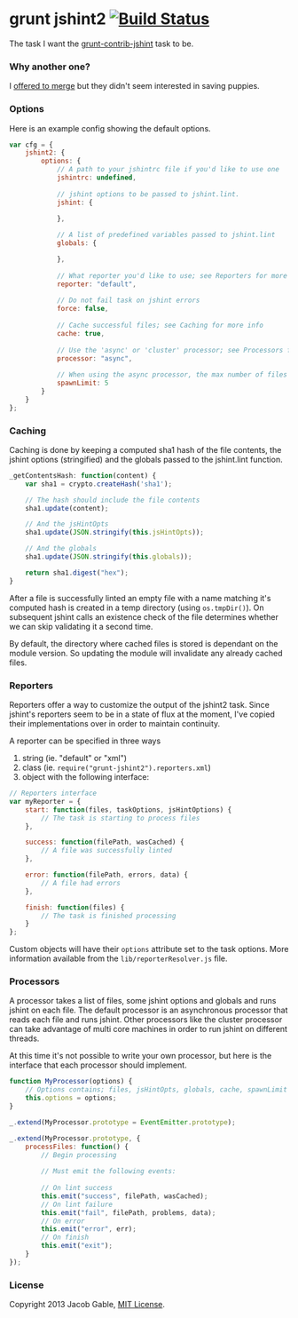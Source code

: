 grunt jshint2 [![Build Status](https://secure.travis-ci.org/jgable/grunt-jshint2.png?branch=master)](http://travis-ci.org/jgable/grunt-jshint2)
================

The task I want the [grunt-contrib-jshint](https://github.com/gruntjs/grunt-contrib-jshint) task to be.

### Why another one?

I [offered to merge](https://github.com/gruntjs/grunt-contrib-jshint/issues/45) but they didn't seem interested in saving puppies.

### Options

Here is an example config showing the default options.

```javascript
var cfg = {
	jshint2: {
		options: {
			// A path to your jshintrc file if you'd like to use one
			jshintrc: undefined,
			
			// jshint options to be passed to jshint.lint.
			jshint: {

			},
			
			// A list of predefined variables passed to jshint.lint
			globals: {

			},
			
			// What reporter you'd like to use; see Reporters for more info
			reporter: "default",
			
			// Do not fail task on jshint errors
			force: false,
			
			// Cache successful files; see Caching for more info
			cache: true,
			
			// Use the 'async' or 'cluster' processor; see Processors for more info
			processor: "async",
			
			// When using the async processor, the max number of files to process at a time.
			spawnLimit: 5
		}
	}
};
```

### Caching

Caching is done by keeping a computed sha1 hash of the file contents, the jshint options (stringified)
and the globals passed to the jshint.lint function.  

```javascript
_getContentsHash: function(content) {
    var sha1 = crypto.createHash('sha1');

    // The hash should include the file contents
    sha1.update(content);

    // And the jsHintOpts
    sha1.update(JSON.stringify(this.jsHintOpts));

    // And the globals
    sha1.update(JSON.stringify(this.globals));

    return sha1.digest("hex");
}
```

After a file is successfully linted an empty file with a name matching it's computed 
hash is created in a temp directory (using `os.tmpDir()`).  On subsequent jshint calls 
an existence check of the file determines whether we can skip validating it a second time.

By default, the directory where cached files is stored is dependant on the module version.  So 
updating the module will invalidate any already cached files.

### Reporters

Reporters offer a way to customize the output of the jshint2 task.  Since jshint's 
reporters seem to be in a state of flux at the moment, I've copied their implementations
over in order to maintain continuity.

A reporter can be specified in three ways

1. string (ie. "default" or "xml")
2. class (ie. `require("grunt-jshint2").reporters.xml`)
3. object with the following interface:

```javascript
// Reporters interface
var myReporter = {
	start: function(files, taskOptions, jsHintOptions) { 
        // The task is starting to process files
    },

    success: function(filePath, wasCached) {
        // A file was successfully linted
    },

    error: function(filePath, errors, data) {
        // A file had errors
    },

    finish: function(files) {	
    	// The task is finished processing
    }
};
```

Custom objects will have their `options` attribute set to the task options.  More information available from the `lib/reporterResolver.js` file.

### Processors

A processor takes a list of files, some jshint options and globals and runs jshint on each file. 
The default processor is an asynchronous processor that reads each file and runs jshint.  Other 
processors like the cluster processor can take advantage of multi core machines in order to run 
jshint on different threads.

At this time it's not possible to write your own processor, but here is the interface that each 
processor should implement.

```javascript
function MyProcessor(options) {
	// Options contains; files, jsHintOpts, globals, cache, spawnLimit
	this.options = options;
}

_.extend(MyProcessor.prototype = EventEmitter.prototype);

_.extend(MyProcessor.prototype, {
	processFiles: function() {
		// Begin processing
		
		// Must emit the following events:
		
		// On lint success
		this.emit("success", filePath, wasCached);
		// On lint failure
		this.emit("fail", filePath, problems, data);
		// On error
		this.emit("error", err);
		// On finish
		this.emit("exit");
	}
});
```

### License

Copyright 2013 Jacob Gable, [MIT License](http://opensource.org/licenses/MIT).
